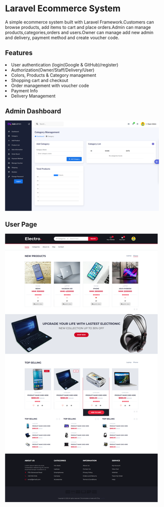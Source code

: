 # Laravel Ecommerce System
<p>A simple ecommerce system built with Laravel Framework.Customers can browse products, add items to cart and place orders.Admin can manage products,categories,orders and users.Owner can manage add new admin and delivery, payment method and create voucher code.</p>

## Features
<li>User authentication (login(Google & GitHub)/register)</li>
<li>Authorization(Owner/Staff/Delivery/User)</li>
<li>Colors, Products & Category management</li>
<li>Shopping cart and checkout</li>
<li>Order management with voucher code</li>
<li>Payment Info</li>
<li>Delivery Management</li>

## Admin Dashboard
<img src="public/default/admin_dashboard.png" width="600"> 

## User Page
<img src="public/default/client.png" width="500">
